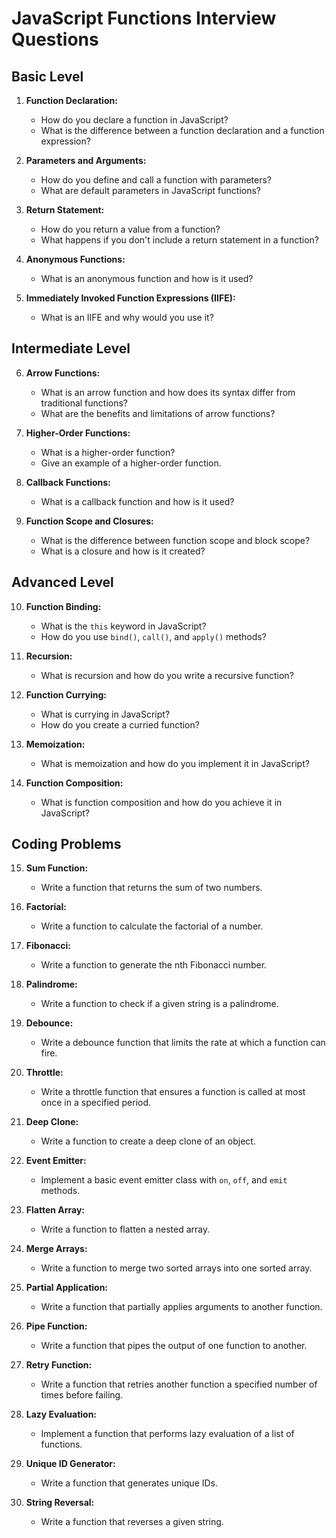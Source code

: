 # JavaScript Functions Interview Questions

## Basic Level

1. **Function Declaration:**

   - How do you declare a function in JavaScript?
   - What is the difference between a function declaration and a function expression?

2. **Parameters and Arguments:**

   - How do you define and call a function with parameters?
   - What are default parameters in JavaScript functions?

3. **Return Statement:**

   - How do you return a value from a function?
   - What happens if you don't include a return statement in a function?

4. **Anonymous Functions:**

   - What is an anonymous function and how is it used?

5. **Immediately Invoked Function Expressions (IIFE):**
   - What is an IIFE and why would you use it?

## Intermediate Level

6. **Arrow Functions:**

   - What is an arrow function and how does its syntax differ from traditional functions?
   - What are the benefits and limitations of arrow functions?

7. **Higher-Order Functions:**

   - What is a higher-order function?
   - Give an example of a higher-order function.

8. **Callback Functions:**

   - What is a callback function and how is it used?

9. **Function Scope and Closures:**
   - What is the difference between function scope and block scope?
   - What is a closure and how is it created?

## Advanced Level

10. **Function Binding:**

    - What is the `this` keyword in JavaScript?
    - How do you use `bind()`, `call()`, and `apply()` methods?

11. **Recursion:**

    - What is recursion and how do you write a recursive function?

12. **Function Currying:**

    - What is currying in JavaScript?
    - How do you create a curried function?

13. **Memoization:**

    - What is memoization and how do you implement it in JavaScript?

14. **Function Composition:**
    - What is function composition and how do you achieve it in JavaScript?

## Coding Problems

15. **Sum Function:**

    - Write a function that returns the sum of two numbers.

16. **Factorial:**

    - Write a function to calculate the factorial of a number.

17. **Fibonacci:**

    - Write a function to generate the nth Fibonacci number.

18. **Palindrome:**

    - Write a function to check if a given string is a palindrome.

19. **Debounce:**

    - Write a debounce function that limits the rate at which a function can fire.

20. **Throttle:**

    - Write a throttle function that ensures a function is called at most once in a specified period.

21. **Deep Clone:**

    - Write a function to create a deep clone of an object.

22. **Event Emitter:**

    - Implement a basic event emitter class with `on`, `off`, and `emit` methods.

23. **Flatten Array:**

    - Write a function to flatten a nested array.

24. **Merge Arrays:**

    - Write a function to merge two sorted arrays into one sorted array.

25. **Partial Application:**

    - Write a function that partially applies arguments to another function.

26. **Pipe Function:**

    - Write a function that pipes the output of one function to another.

27. **Retry Function:**

    - Write a function that retries another function a specified number of times before failing.

28. **Lazy Evaluation:**

    - Implement a function that performs lazy evaluation of a list of functions.

29. **Unique ID Generator:**

    - Write a function that generates unique IDs.

30. **String Reversal:**
    - Write a function that reverses a given string.
